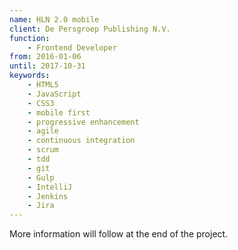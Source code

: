 ```yaml
---
name: HLN 2.0 mobile
client: De Persgroep Publishing N.V.
function:
    - Frontend Developer
from: 2016-01-06
until: 2017-10-31
keywords:
    - HTML5
    - JavaScript
    - CSS3
    - mobile first
    - progressive enhancement
    - agile
    - continuous integration
    - scrum
    - tdd
    - git
    - Gulp
    - IntelliJ
    - Jenkins
    - Jira
---
```

More information will follow at the end of the project.
